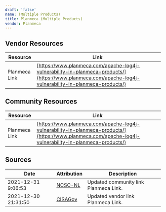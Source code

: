 ```yaml
---
draft: 'false'
name: (Multiple Products)
title: Planmeca (Multiple Products)
vendor: Planmeca
---
```


## Vendor Resources
| Resource | Link |
| --- | --- |
| Planmeca Link | [https://www.planmeca.com/apache-log4j-vulnerability-in-planmeca-products/](https://www.planmeca.com/apache-log4j-vulnerability-in-planmeca-products/) |

## Community Resources
| Resource | Link |
| --- | --- |
| Planmeca Link | [https://www.planmeca.com/apache-log4j-vulnerability-in-planmeca-products/](https://www.planmeca.com/apache-log4j-vulnerability-in-planmeca-products/) |


## Sources
| Date | Attribution | Description |
| --- | --- | --- |
| 2021-12-31 9:06:53 | [NCSC-NL](https://github.com/NCSC-NL/log4shell/blob/main/software/README.md) | Updated community link Planmeca Link.  |
| 2021-12-30 21:31:50 | [CISAGov](https://raw.githubusercontent.com/cisagov/log4j-affected-db/develop/README.md) | Updated vendor link Planmeca Link.  |
